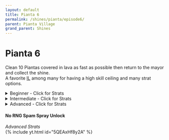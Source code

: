 ```yaml
---
layout: default 
title: Pianta 6
permalink: /shines/pianta/episode6/
parent: Pianta Village
grand_parent: Shines
---
```

# Pianta 6
Clean 10 Piantas covered in lava as fast as possible then return to the mayor and collect the shine.  
A favorite [IL](https://smscommunity.github.io/sms-guide/info/il/) among many for having a high skill ceiling and many strat options.  

<details markdown="block">
  <summary markdown="span">
    Beginner - Click for Strats
  </summary>

#### Early Unlock #2
*Beginner*  
- Do a full rollout
- Spray and aim to land just past the fence

{% include gdrive.html id="1F30JboTg8nitT-noed6NPXHI5r4u7tpY" %}
<img src="https://i.imgur.com/d8P9uOW.gif" width="600">  

#### Easy Early Unlock #6
*Beginner*  
- Spray just left of the tree

<img src="https://i.imgur.com/QSgqOpN.gif" width="500">  

#### Around the Corner #5
*Beginner*  
- After you clean #4, dive rollout onto the slope and preserve your rollout momentum
- Stay on the slope
- Turn your camera as you run

<img src="https://i.imgur.com/Xti1QOz.gif" width="500">  

#### Y-Cam Early #7
*Beginner*  
- Spray an arc of water while you wait for #6 to finish unlocking
- Stand just past/behind #6 for good distance

<img src="https://i.imgur.com/5d3OllW.gif" width="500">  
</details>

<details markdown="block">
  <summary markdown="span">
    Intermediate - Click for Strats
  </summary>

#### Spin Spray #5  
*Intermediate*  
- Take time immediately to line your angle up to execute Over the Wall #6 while #5 finishes unlocking (good unlock RNG gives you less time to prepare)
- Most common way to do this is run forward with the hover nozzle and press [Digital R](https://smscommunity.github.io/sms-guide/techniques/spamsprays/#the-difference-between-analog-and-digital) as you run off the slope of the grass
- Right when you start hovering, press X (Keep holding Digital R)
- Do a spinjump as you land, do a spam spray spinjump

<img src="https://i.imgur.com/43lxaza.gif" width="600">  

#### Over the Wall #6
*Intermediate*  
- After Spin Spray #5, do a delayed dive rollout with your preprepared angle
- Do another dive rollout (or a hoverslide rollout) while lining your angle up to do Mushroom Unlock #7

<img src="https://i.imgur.com/sGIlAhv.gif" width="600">  

#### Mushroom Unlock #7  
*Intermediate*  
- Aim just left of the tree
- When landing on the mushroom, rollout immediately (eating dust changes your angle)

<img src="https://i.imgur.com/CusVNlx.gif" width="600">  

#### "Free" 2:17 Ending
*Intermediate*  
<img src="https://i.imgur.com/cgdWCLf.gif" width="500">  
</details>
<details markdown="block">
  <summary markdown="span">
    Advanced - Click for Strats
  </summary>

#### Over the Corner #5
*Advanced*  
- Helps mitigate bad unlock RNG on #5

<img src="https://i.imgur.com/W7t0plQ.gif" width="600">  

#### Behind the Back (Wilko Strat)
*Advanced*  
<img src="https://i.imgur.com/Hef5ReS.gif" width="600">  
</details>

#### No RNG Spam Spray Unlock  
*Advanced Strats*  
{% include yt.html id="5QEAxHf8y2A" %}  
